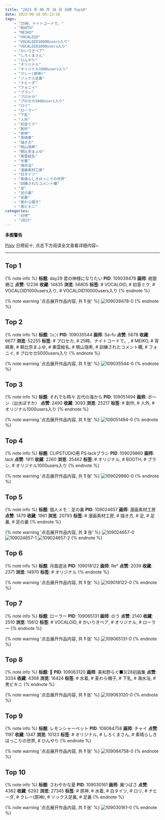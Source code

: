 ```yaml
---
title: "2023 年 06 月 16 日 日榜 Top10"
date: 2023-06-18 05:13:10
tags:
    - "25時、ナイトコードで。"
    - "BOOTH"
    - "MEIKO"
    - "VOCALOID"
    - "VOCALOID10000users入り"
    - "VOCALOID1000users入り"
    - "かいりきベア"
    - "しろくまさん"
    - "ひんやり"
    - "オリジナル"
    - "オリジナル1000users入り"
    - "クレー(原神)"
    - "ソックス足裏"
    - "ナヒーダ"
    - "フォニイ"
    - "ブラシ"
    - "プロセカ"
    - "プロセカ5000users入り"
    - "ロリ"
    - "ローラー"
    - "下乳"
    - "人外"
    - "初音ミク"
    - "創作"
    - "原神"
    - "宵崎奏"
    - "描き方"
    - "暁山瑞希"
    - "朝比奈まふゆ"
    - "東雲絵名"
    - "水着"
    - "海水浴"
    - "漫画素材工房"
    - "白タイツ"
    - "素晴らしきほっこりの世界"
    - "訓練されたコメント欄"
    - "足"
    - "足の裏"
    - "足裏"
    - "麦わら帽子"
    - "黒ビキニ"
categories:
    - "日榜"
    - "2023"
---
```


<i class="fa fa-triangle-exclamation"></i>**多图警告**<i class="fa fa-triangle-exclamation"></i>

[Pixiv](https://www.pixiv.net/) 日榜前十, 点击下方阅读全文查看详细内容~

<!-- more -->

---

## Top 1

{% note info %}
**标题**: day29 君の神様になりたい
**PID**: 109039478 **画师**: 紺屋鴉江
**点赞**: 12236 **收藏**: 14835 **浏览**: 56805
**标签**: # VOCALOID, # 初音ミク, # VOCALOID1000users入り, # VOCALOID10000users入り
{% endnote %}

{% note warning '点击展开作品内容, 共 **1** 张' %}
![109039478-0](https://i.pixiv.re/img-original/img/2023/06/15/21/33/30/109039478_p0.jpg)
{% endnote %}

## Top 2

{% note info %}
**标题**: ﾌｫﾆｲ
**PID**: 109035544 **画师**: Sa-fu
**点赞**: 5678 **收藏**: 6677 **浏览**: 52255
**标签**: # プロセカ, # 25時、ナイトコードで。, # MEIKO, # 宵崎奏, # 朝比奈まふゆ, # 東雲絵名, # 暁山瑞希, # 訓練されたコメント欄, # フォニイ, # プロセカ5000users入り
{% endnote %}

{% note warning '点击展开作品内容, 共 **1** 张' %}
![109035544-0](https://i.pixiv.re/img-original/img/2023/06/15/19/10/34/109035544_p0.jpg)
{% endnote %}

## Top 3

{% note info %}
**标题**: それでも時々 古代の海から
**PID**: 109051494 **画师**: ポ～ン（出水ぽすか）
**点赞**: 2490 **收藏**: 3093 **浏览**: 25217
**标签**: # 創作, # 人外, # オリジナル1000users入り
{% endnote %}

{% note warning '点击展开作品内容, 共 **1** 张' %}
![109051494-0](https://i.pixiv.re/img-original/img/2023/06/16/07/30/01/109051494_p0.jpg)
{% endnote %}

## Top 4

{% note info %}
**标题**: CLIPSTUDIO用 PS‐lackブラシ
**PID**: 109029860 **画师**: lack
**点赞**: 1911 **收藏**: 2260 **浏览**: 35462
**标签**: # オリジナル, # BOOTH, # ブラシ, # オリジナル1000users入り
{% endnote %}

{% note warning '点击展开作品内容, 共 **1** 张' %}
![109029860-0](https://i.pixiv.re/img-original/img/2023/06/15/13/53/10/109029860_p0.jpg)
{% endnote %}

## Top 5

{% note info %}
**标题**: 個人メモ：足の裏
**PID**: 109024657 **画师**: 漫画素材工房
**点赞**: 1479 **收藏**: 1961 **浏览**: 20793
**标签**: # 漫画素材工房, # 描き方, # 足, # 足裏, # 足の裏
{% endnote %}

{% note warning '点击展开作品内容, 共 **3** 张' %}
![109024657-0](https://i.pixiv.re/img-original/img/2023/06/15/07/00/10/109024657_p0.jpg)
![109024657-1](https://i.pixiv.re/img-original/img/2023/06/15/07/00/10/109024657_p1.jpg)
![109024657-2](https://i.pixiv.re/img-original/img/2023/06/15/07/00/10/109024657_p2.jpg)
{% endnote %}

## Top 6

{% note info %}
**标题**: 月面遊泳
**PID**: 109018122 **画师**: Re°
**点赞**: 2039 **收藏**: 2371 **浏览**: 14970
**标签**: # オリジナル
{% endnote %}

{% note warning '点击展开作品内容, 共 **1** 张' %}
![109018122-0](https://i.pixiv.re/img-original/img/2023/06/15/00/00/18/109018122_p0.png)
{% endnote %}

## Top 7

{% note info %}
**标题**: ローラー
**PID**: 109065131 **画师**: のう
**点赞**: 2140 **收藏**: 2510 **浏览**: 15612
**标签**: # VOCALOID, # かいりきベア, # オリジナル, # ローラー
{% endnote %}

{% note warning '点击展开作品内容, 共 **1** 张' %}
![109065131-0](https://i.pixiv.re/img-original/img/2023/06/16/20/43/30/109065131_p0.jpg)
{% endnote %}

## Top 8

{% note info %}
**标题**: 🌺
**PID**: 109063120 **画师**: 美和野らぐ■3/28初画集
**点赞**: 3334 **收藏**: 4368 **浏览**: 16424
**标签**: # 水着, # 麦わら帽子, # 下乳, # 海水浴, # 黒ビキニ
{% endnote %}

{% note warning '点击展开作品内容, 共 **1** 张' %}
![109063120-0](https://i.pixiv.re/img-original/img/2023/06/16/19/32/16/109063120_p0.png)
{% endnote %}

## Top 9

{% note info %}
**标题**: レモンシャーベット
**PID**: 109064758 **画师**: チャイ
**点赞**: 1197 **收藏**: 1347 **浏览**: 10123
**标签**: # オリジナル, # しろくまさん, # 素晴らしきほっこりの世界, # ひんやり
{% endnote %}

{% note warning '点击展开作品内容, 共 **1** 张' %}
![109064758-0](https://i.pixiv.re/img-original/img/2023/06/16/20/30/08/109064758_p0.png)
{% endnote %}

## Top 10

{% note info %}
**标题**: さわやかな夏
**PID**: 109030161 **画师**: 翼つばさ
**点赞**: 4362 **收藏**: 6292 **浏览**: 27345
**标签**: # 原神, # 水着, # 白タイツ, # ロリ, # ナヒーダ, # クレー(原神), # ソックス足裏, # 足裏
{% endnote %}

{% note warning '点击展开作品内容, 共 **1** 张' %}
![109030161-0](https://i.pixiv.re/img-original/img/2023/06/15/14/14/33/109030161_p0.jpg)
{% endnote %}
